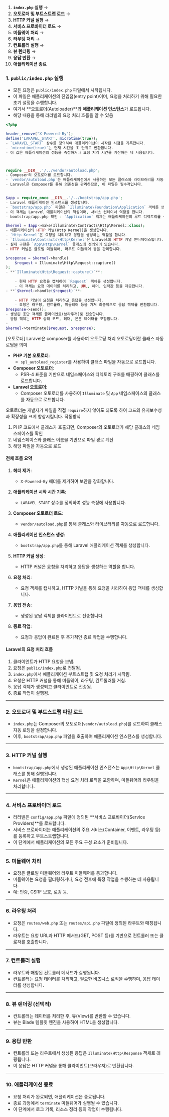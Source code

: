 1. **`index.php` 실행** →
2. **오토로더 및 부트스트랩 로드** →
3. **HTTP 커널 실행** →
4. **서비스 프로바이더 로드** →
5. **미들웨어 처리** →
6. **라우팅 처리** →
7. **컨트롤러 실행** →
8. **뷰 렌더링** →
9. **응답 반환** →
10. **애플리케이션 종료**




### 1. **`public/index.php` 실행**

- 모든 요청은 `public/index.php` 파일에서 시작됩니다.
- 이 파일은 애플리케이션의 진입점(entry point)이며, 요청을 처리하기 위해 필요한 초기 설정을 수행합니다.
- 여기서 **오토로더(Autoloader)**와 **애플리케이션 인스턴스**가 로드됩니다.
- 해당 내용을 통해 라라벨의 요청 처리 흐름을 알 수 있음



```php
<?php

header_remove("X-Powered-By");
define('LARAVEL_START', microtime(true)); 
- `LARAVEL_START` 상수를 정의하여 애플리케이션이 시작된 시점을 기록합니다.
- `microtime(true)`는 현재 시간을 초 단위로 반환합니다.
- 이 값은 애플리케이션의 성능을 측정하거나 요청 처리 시간을 계산하는 데 사용됩니다.



require __DIR__.'/../vendor/autoload.php';
- Composer의 오토로더를 로드합니다.
- `vendor/autoload.php`는 애플리케이션에서 사용하는 모든 클래스와 라이브러리를 자동으로 로드합니다.
- Laravel은 Composer를 통해 의존성을 관리하므로, 이 파일은 필수적입니다.


$app = require_once __DIR__.'/../bootstrap/app.php';
- Laravel 애플리케이션 인스턴스를 생성합니다.
- `bootstrap/app.php` 파일은 `Illuminate\Foundation\Application` 객체를 생성하고 반환합니다.
- 이 객체는 Laravel 애플리케이션의 핵심이며, 서비스 컨테이너 역할을 합니다.
- bootstrap/app.php 확인 : `Application` 객체는 애플리케이션의 루트 디렉토리를 설정하고, 서비스 컨테이너를 초기화합니다.

$kernel = $app->make(Illuminate\Contracts\Http\Kernel::class);
- 애플리케이션의 HTTP 커널(Http Kernel)을 생성합니다.
- `Http Kernel`은 요청을 처리하고 응답을 생성하는 역할을 합니다.
- `Illuminate\Contracts\Http\Kernel`은 Laravel의 HTTP 커널 인터페이스입니다.
- 실제 구현은 `App\Http\Kernel` 클래스에 정의되어 있습니다.
- HTTP 커널은 글로벌 미들웨어, 라우트 미들웨어 등을 관리합니다.

$response = $kernel->handle(
    $request = Illuminate\Http\Request::capture()
);
- **`Illuminate\Http\Request::capture()`**:
    
    - 현재 HTTP 요청을 캡처하여 `Request` 객체를 생성합니다.
    - 이 객체는 요청 데이터를 처리하고, URL, 헤더, 입력값 등을 제공합니다.
- **`$kernel->handle($request)`**:
    
    - HTTP 커널이 요청을 처리하고 응답을 생성합니다.
    - 요청은 라우팅, 컨트롤러, 미들웨어 등을 거쳐 최종적으로 응답 객체를 반환합니다.
$response->send();
- 생성된 응답 객체를 클라이언트(브라우저)로 전송합니다.
- 응답 객체는 HTTP 상태 코드, 헤더, 본문 데이터를 포함합니다.
- 
$kernel->terminate($request, $response);
```









[오토로더]
Laravel은 composer를 사용하여 오토로딩 처리
오토로딩이란 클래스 자동 로딩을 의미
- **PHP 기본 오토로더**:
    - `spl_autoload_register`를 사용하여 클래스 파일을 자동으로 로드합니다.
- **Composer 오토로더**:
    - PSR-4 표준을 기반으로 네임스페이스와 디렉토리 구조를 매핑하여 클래스를 로드합니다.
- **Laravel 오토로더**:
    - Composer 오토로더를 사용하여 `Illuminate` 및 `App` 네임스페이스의 클래스를 자동으로 로드합니다.

오토로더는 개발자가 파일을 직접 `require`하지 않아도 되도록 하여 코드의 유지보수성과 확장성을 크게 향상시킵니다.
작동방식
1. PHP 코드에서 클래스가 호출되면, Composer의 오토로더가 해당 클래스의 네임스페이스를 확인
2. 네임스페이스와 클래스 이름을 기반으로 파일 경로 계산
3. 해당 파일을 자동으로 로드

#### 전체 흐름 요약
1. **헤더 제거**:
    
    - `X-Powered-By` 헤더를 제거하여 보안을 강화합니다.
2. **애플리케이션 시작 시간 기록**:
    
    - `LARAVEL_START` 상수를 정의하여 성능 측정에 사용합니다.
3. **Composer 오토로더 로드**:
    
    - `vendor/autoload.php`를 통해 클래스와 라이브러리를 자동으로 로드합니다.
4. **애플리케이션 인스턴스 생성**:
    
    - `bootstrap/app.php`를 통해 Laravel 애플리케이션 객체를 생성합니다.
5. **HTTP 커널 생성**:
    
    - HTTP 커널은 요청을 처리하고 응답을 생성하는 역할을 합니다.
6. **요청 처리**:
    
    - 요청 객체를 캡처하고, HTTP 커널을 통해 요청을 처리하여 응답 객체를 생성합니다.
7. **응답 전송**:
    
    - 생성된 응답 객체를 클라이언트로 전송합니다.
8. **종료 작업**:
    
    - 요청과 응답이 완료된 후 추가적인 종료 작업을 수행합니다.









#### Laravel의 요청 처리 흐름

1. 클라이언트가 HTTP 요청을 보냄.
2. 요청은 `public/index.php`로 전달됨.
3. `index.php`에서 애플리케이션 부트스트랩 및 요청 처리가 시작됨.
4. 요청은 HTTP 커널을 통해 미들웨어, 라우팅, 컨트롤러를 거침.
5. 응답 객체가 생성되고 클라이언트로 전송됨.
6. 종료 작업이 실행됨.











---

### 2. **오토로더 및 부트스트랩 파일 로드**

- `index.php`는 Composer의 오토로더(`vendor/autoload.php`)를 로드하여 클래스 자동 로딩을 설정합니다.
- 이후, `bootstrap/app.php` 파일을 호출하여 애플리케이션 인스턴스를 생성합니다.

---

### 3. **HTTP 커널 실행**

- `bootstrap/app.php`에서 생성된 애플리케이션 인스턴스는 `App\Http\Kernel` 클래스를 통해 실행됩니다.
- `Kernel`은 애플리케이션의 핵심 요청 처리 로직을 포함하며, 미들웨어와 라우팅을 처리합니다.

---

### 4. **서비스 프로바이더 로드**

- 라라벨은 `config/app.php` 파일에 정의된 **서비스 프로바이더(Service Providers)**를 로드합니다.
- 서비스 프로바이더는 애플리케이션의 주요 서비스(Container, 이벤트, 라우팅 등)를 등록하고 부트스트랩합니다.
- 이 단계에서 애플리케이션의 모든 주요 구성 요소가 준비됩니다.

---

### 5. **미들웨어 처리**

- 요청은 글로벌 미들웨어와 라우트 미들웨어를 통과합니다.
- 미들웨어는 요청을 필터링하거나, 요청 전후에 특정 작업을 수행하는 데 사용됩니다.
- 예: 인증, CSRF 보호, 로깅 등.

---

### 6. **라우팅 처리**

- 요청은 `routes/web.php` 또는 `routes/api.php` 파일에 정의된 라우트와 매칭됩니다.
- 라우트는 요청 URL과 HTTP 메서드(GET, POST 등)를 기반으로 컨트롤러 또는 클로저를 호출합니다.

---

### 7. **컨트롤러 실행**

- 라우트와 매칭된 컨트롤러 메서드가 실행됩니다.
- 컨트롤러는 요청 데이터를 처리하고, 필요한 비즈니스 로직을 수행하며, 응답 데이터를 생성합니다.

---

### 8. **뷰 렌더링 (선택적)**

- 컨트롤러는 데이터를 처리한 후, 뷰(View)를 반환할 수 있습니다.
- 뷰는 Blade 템플릿 엔진을 사용하여 HTML을 생성합니다.

---

### 9. **응답 반환**

- 컨트롤러 또는 라우트에서 생성된 응답은 `Illuminate\Http\Response` 객체로 래핑됩니다.
- 이 응답은 HTTP 커널을 통해 클라이언트(브라우저)로 반환됩니다.

---

### 10. **애플리케이션 종료**

- 요청 처리가 완료되면, 애플리케이션은 종료됩니다.
- 종료 과정에서 `terminate` 미들웨어가 실행될 수 있습니다.
- 이 단계에서 로그 기록, 리소스 정리 등의 작업이 수행됩니다.